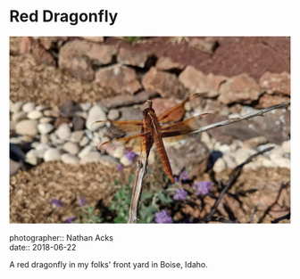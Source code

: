 # Red Dragonfly

![A large, red-orange dragonfly rests on a tree branch](assets/2018-06-22-red-dragonfly.webp)

photographer:: Nathan Acks  
date:: 2018-06-22

A red dragonfly in my folks' front yard in Boise, Idaho.
